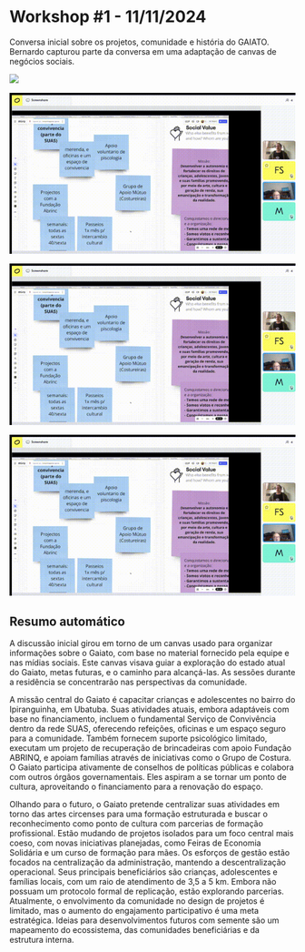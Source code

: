 # Workshop #1 - 11/11/2024

Conversa inicial sobre os projetos, comunidade e história do GAIATO. Bernardo capturou parte da conversa em uma adaptação de canvas de negócios sociais.

![](../img/2024-11-11_workshop_screenshot.png)

![](../img/2024-11-11_workshop_1.gif)

![](../img/2024-11-11_workshop_1.gif)

![](../img/2024-11-11_workshop_1.gif)


## Resumo automático

A discussão inicial girou em torno de um canvas usado para organizar informações sobre o Gaiato, com base no material fornecido pela equipe e nas mídias sociais. Este canvas visava guiar a exploração do estado atual do Gaiato, metas futuras, e o caminho para alcançá-las. As sessões durante a residência se concentrarão nas perspectivas da comunidade.

A missão central do Gaiato é capacitar crianças e adolescentes no bairro do Ipiranguinha, em Ubatuba. Suas atividades atuais, embora adaptáveis com base no financiamento, incluem o fundamental Serviço de Convivência dentro da rede SUAS, oferecendo refeições, oficinas e um espaço seguro para a comunidade. Também fornecem suporte psicológico limitado, executam um projeto de recuperação de brincadeiras com apoio Fundação ABRINQ, e apoiam famílias através de iniciativas como o Grupo de Costura. O Gaiato participa ativamente de conselhos de políticas públicas e colabora com outros órgãos governamentais. Eles aspiram a se tornar um ponto de cultura, aproveitando o financiamento para a renovação do espaço.

Olhando para o futuro, o Gaiato pretende centralizar suas atividades em torno das artes circenses para uma formação estruturada e buscar o reconhecimento como ponto de cultura com parcerias de formação profissional. Estão mudando de projetos isolados para um foco central mais coeso, com novas iniciativas planejadas, como Feiras de Economia Solidária e um curso de formação para mães. Os esforços de gestão estão focados na centralização da administração, mantendo a descentralização operacional. Seus principais beneficiários são crianças, adolescentes e famílias locais, com um raio de atendimento de 3,5 a 5 km. Embora não possuam um protocolo formal de replicação, estão explorando parcerias. Atualmente, o envolvimento da comunidade no design de projetos é limitado, mas o aumento do engajamento participativo é uma meta estratégica. Ideias para desenvolvimentos futuros com semente são um mapeamento do ecossistema, das comunidades beneficiárias e da estrutura interna.